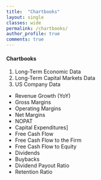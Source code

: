 ```yaml
---
title:  "Chartbooks"
layout: single
classes: wide
permalink: /chartbooks/
author_profile: true
comments: true
---
```

#### Chartbooks
1. Long-Term Economic Data
2. Long-Term Capital Markets Data
3. US Company Data
 * Revenue Growth (YoY)
 * Gross Margins
 * Operating Margins
 * Net Margins
 * NOPAT
 * Capital Expenditures]
 * Free Cash Flow
 * Free Cash Flow to the Firm
 * Free Cash Flow to Equity
 * Dividends
 * Buybacks
 * Dividend Payout Ratio
 * Retention Ratio
